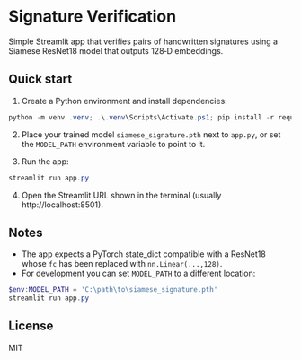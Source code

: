# Signature Verification

Simple Streamlit app that verifies pairs of handwritten signatures using a Siamese ResNet18 model that outputs 128‑D embeddings.

## Quick start

1. Create a Python environment and install dependencies:

```powershell
python -m venv .venv; .\.venv\Scripts\Activate.ps1; pip install -r requirements.txt
```

2. Place your trained model `siamese_signature.pth` next to `app.py`, or set the `MODEL_PATH` environment variable to point to it.

3. Run the app:

```powershell
streamlit run app.py
```

4. Open the Streamlit URL shown in the terminal (usually http://localhost:8501).

## Notes
- The app expects a PyTorch state_dict compatible with a ResNet18 whose `fc` has been replaced with `nn.Linear(...,128)`.
- For development you can set `MODEL_PATH` to a different location:

```powershell
$env:MODEL_PATH = 'C:\path\to\siamese_signature.pth'
streamlit run app.py
```

## License
MIT

